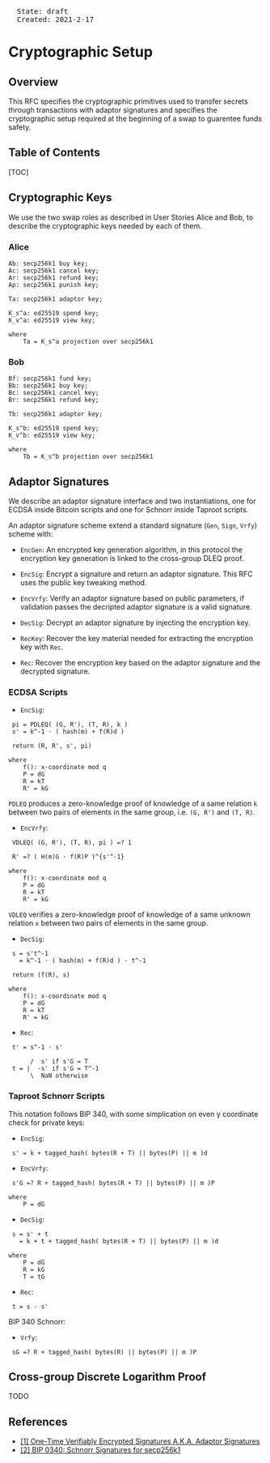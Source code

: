 
<pre>
  State: draft
  Created: 2021-2-17
</pre>

# Cryptographic Setup

## Overview

This RFC specifies the cryptographic primitives used to transfer secrets through transactions with adaptor signatures and specifies the cryptographic setup required at the beginning of a swap to guarentee funds safety.

## Table of Contents

[TOC]

## Cryptographic Keys

We use the two swap roles as described in User Stories Alice and Bob, to describe the cryptographic keys needed by each of them.

### Alice

```
Ab: secp256k1 buy key;
Ac: secp256k1 cancel key;
Ar: secp256k1 refund key;
Ap: secp256k1 punish key;

Ta: secp256k1 adaptor key;

K_s^a: ed25519 spend key;
K_v^a: ed25519 view key;

where
    Ta = K_s^a projection over secp256k1
```

### Bob

```
Bf: secp256k1 fund key;
Bb: secp256k1 buy key;
Bc: secp256k1 cancel key;
Br: secp256k1 refund key;

Tb: secp256k1 adaptor key;

K_s^b: ed25519 spend key;
K_v^b: ed25519 view key;

where
    Tb = K_s^b projection over secp256k1
```

## Adaptor Signatures

We describe an adaptor signature interface and two instantiations, one for ECDSA inside Bitcoin scripts and one for Schnorr inside Taproot scripts.

An adaptor signature scheme extend a standard signature (`Gen`, `Sign`, `Vrfy`) scheme with:

 * `EncGen`: An encrypted key generation algorithm, in this protocol the encryption key generation is linked to the cross-group DLEQ proof.

 * `EncSig`: Encrypt a signature and return an adaptor signature. This RFC uses the public key tweaking method.

 * `EncVrfy`: Verify an adaptor signature based on public parameters, if validation passes the decripted adaptor signature is a valid signature.

 * `DecSig`: Decrypt an adaptor signature by injecting the encryption key.

 * `RecKey`: Recover the key material needed for extracting the encryption key with `Rec`.

 * `Rec`: Recover the encryption key based on the adaptor signature and the decrypted signature.

### ECDSA Scripts

 * `EncSig`:

```
 pi = PDLEQ( (G, R'), (T, R), k )
 s' = k^-1 ⋅ ( hash(m) + f(R)d )
 
 return (R, R', s', pi)
 
where
    f(): x-coordinate mod q
    P = dG
    R = kT
    R' = kG
```

`PDLEQ` produces a zero-knowledge proof of knowledge of a same relation `k` between two pairs of elements in the same group, i.e. `(G, R')` and `(T, R)`.

 * `EncVrfy`:

```
 VDLEQ( (G, R'), (T, R), pi ) =? 1

 R' =? ( H(m)G ⋅ f(R)P )^{s'^-1}

where
    f(): x-coordinate mod q
    P = dG
    R = kT
    R' = kG
```

`VDLEQ` verifies a zero-knowledge proof of knowledge of a same unknown relation `x` between two pairs of elements in the same group.

 * `DecSig`:

```
 s = s't^-1
   = k^-1 ⋅ ( hash(m) + f(R)d ) ⋅ t^-1

 return (f(R), s)

where
    f(): x-coordinate mod q
    P = dG
    R = kT
    R' = kG
```

 * `Rec`:

```
 t' = s^-1 ⋅ s'
 
      /  s' if s'G = T
 t = |  -s' if s'G = T^-1
      \  NaN otherwise
```

### Taproot Schnorr Scripts

This notation follows BIP 340, with some simplication on even y coordinate check for private keys:

 * `EncSig`:

```
 s' = k + tagged_hash( bytes(R + T) || bytes(P) || m )d
```

 * `EncVrfy`:

```
 s'G =? R + tagged_hash( bytes(R + T) || bytes(P) || m )P
 
where
    P = dG
```

 * `DecSig`:

```
 s = s' + t
   = k + t + tagged_hash( bytes(R + T) || bytes(P) || m )d

where
    P = dG
    R = kG
    T = tG
```

 * `Rec`:

```
 t = s - s'
```

BIP 340 Schnorr:

 * `Vrfy`:

```
 sG =? R + tagged_hash( bytes(R) || bytes(P) || m )P
```

## Cross-group Discrete Logarithm Proof

TODO

## References

 * [[1] One-Time Verifiably Encrypted Signatures A.K.A. Adaptor Signatures](https://github.com/LLFourn/one-time-VES/blob/master/main.pdf)
 * [[2] BIP 0340: Schnorr Signatures for secp256k1](https://en.bitcoin.it/wiki/BIP_0340)